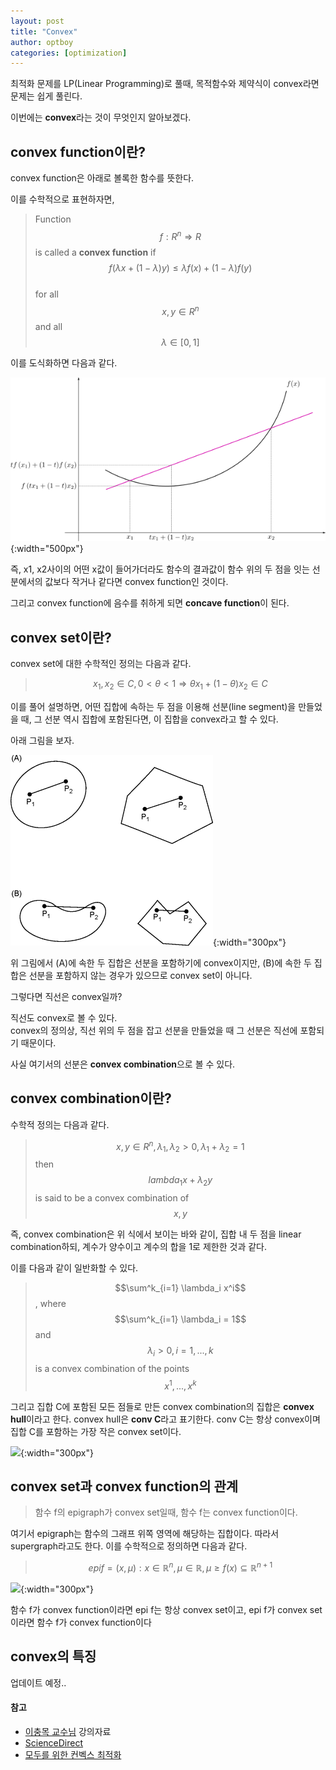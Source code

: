 ```yaml
---
layout: post
title: "Convex"
author: optboy
categories: [optimization]
---
```


최적화 문제를 LP(Linear Programming)로 풀때, 목적함수와 제약식이 convex라면 문제는 쉽게 풀린다.  

이번에는 **convex**라는 것이 무엇인지 알아보겠다.

## convex function이란?

convex function은 아래로 볼록한 함수를 뜻한다.  

이를 수학적으로 표현하자면, 
> Function $$f:R^n \Rightarrow R$$ is called a **convex function** if   
> $$f(\lambda x + (1-\lambda)y) \leq \lambda f(x) + (1-\lambda) f(y)$$  
> for all $$x,y \in R^n$$ and all $$\lambda \in [0,1]$$

이를 도식화하면 다음과 같다.

![](/assets/img/convex/convex_func.png){:width="500px"} 

즉, x1, x2사이의 어떤 x값이 들어가더라도 함수의 결과값이 함수 위의 두 점을 잇는 선분에서의 값보다 작거나 같다면 convex function인 것이다.

그리고 convex function에 음수를 취하게 되면 **concave function**이 된다.

## convex set이란?

convex set에 대한 수학적인 정의는 다음과 같다.

> $$x_1,x_2 \in C, 0 \lt \theta \lt 1 \Rightarrow \theta x_1 + (1-\theta)x_2 \in C$$

이를 풀어 설명하면, 어떤 집합에 속하는 두 점을 이용해 선분(line segment)을 만들었을 때, 그 선분 역시 집합에 포함된다면, 이 집합을 convex라고 할 수 있다.

아래 그림을 보자.

![](/assets/img/convex/convex_set.gif){:width="300px"} 

위 그림에서 (A)에 속한 두 집합은 선분을 포함하기에 convex이지만, (B)에 속한 두 집합은 선분을 포함하지 않는 경우가 있으므로 convex set이 아니다.

그렇다면 직선은 convex일까?

직선도 convex로 볼 수 있다.   
convex의 정의상, 직선 위의 두 점을 잡고 선분을 만들었을 때 그 선분은 직선에 포함되기 때문이다.

사실 여기서의 선분은 **convex combination**으로 볼 수 있다.

## convex combination이란? 

수학적 정의는 다음과 같다.

> $$x,y \in R^n, \lambda_1, \lambda_2 \gt 0, \lambda_1 + \lambda_2 = 1$$ then $$lambda_1 x + \lambda_2 y$$ is said to be a convex combination of $$x,y$$

즉, convex combination은 위 식에서 보이는 바와 같이, 집합 내 두 점을 linear combination하되, 계수가 양수이고 계수의 합을 1로 제한한 것과 같다. 

이를 다음과 같이 일반화할 수 있다.

> $$\sum^k_{i=1} \lambda_i x^i$$, where $$\sum^k_{i=1} \lambda_i = 1$$ and $$\lambda_i \gt 0, i = 1,...,k$$ is a convex combination of the points $$x^1,...,x^k$$

그리고 집합 C에 포함된 모든 점들로 만든 convex combination의 집합은 **convex hull**이라고 한다. 
convex hull은 **conv C**라고 표기한다.
conv C는 항상 convex이며 집합 C를 포함하는 가장 작은 convex set이다.

![](/assets/img/convex/convex_hull.gif){:width="300px"} 

## convex set과 convex function의 관계

> 함수 f의 epigraph가 convex set일때, 함수 f는 convex function이다.

여기서 epigraph는 함수의 그래프 위쪽 영역에 해당하는 집합이다. 따라서 supergraph라고도 한다.
이를 수학적으로 정의하면 다음과 같다.

> $$epi f = {(x,\mu) : x \in \mathbb{R}^n, \mu \in \mathbb{R}, \mu \geq f(x)} \subseteq \mathbb{R}^{n+1}$$

![](/assets/img/convex/epigraph.gif){:width="300px"} 

함수 f가 convex function이라면 epi f는 항상 convex set이고,
epi f가 convex set이라면 함수 f가 convex function이다

## convex의 특징

업데이트 예정..

<!-- 
1. convex의 교집합은 convex다.

2. convex의 합집합은 convex가 아니다.
    - IP도 convex의 합집합에 대한 문제로 볼 수 있다.
    - B&B나 big-M등을 사용해서 문제 푼다. -->

#### 참고

- [이충목 교수님](http://chungmoklee.github.io/) 강의자료
- [ScienceDirect](https://www.sciencedirect.com/topics/engineering/convex-set)
- [모두를 위한 컨벡스 최적화](https://wikidocs.net/17495)